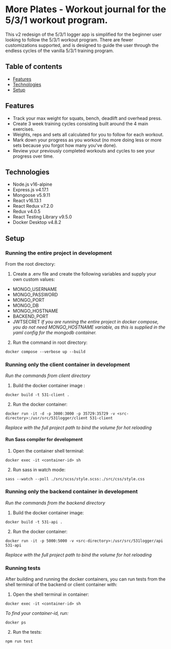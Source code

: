 # More Plates - Workout journal for the 5/3/1 workout program.
This v2 redesign of the 5/3/1 logger app is simplified for the beginner user looking to follow the 5/3/1 workout program. There are fewer customizations supported, and is designed to guide the user through the endless cycles of the vanilla 5/3/1 training program.

## Table of contents
* [Features](https://github.com/dwong4013/531logger/tree/v2#features)
* [Technologies](https://github.com/dwong4013/531logger/tree/v2#technologies)
* [Setup](https://github.com/dwong4013/531logger/tree/v2#setup)

## Features
* Track your max weight for squats, bench, deadlift and overhead press.
* Create 3 week training cycles consisting built around the 4 main exercises.
* Weights, reps and sets all calculated for you to follow for each workout.
* Mark down your progress as you workout (no more doing less or more sets because you forgot how many you've done).
* Review your previously completed workouts and cycles to see your progress over time.

## Technologies
* Node.js v16-alpine
* Express.js v4.17.1
* Mongoose v5.9.11
* React v16.13.1
* React Redux v7.2.0
* Redux v4.0.5
* React Testing Library v9.5.0
* Docker Desktop v4.8.2

## Setup
### Running the entire project in development
From the root directory:
1) Create a .env file and create the following variables and supply your own custom values:
* MONGO_USERNAME
* MONGO_PASSWORD
* MONGO_PORT
* MONGO_DB
* MONGO_HOSTNAME
* BACKEND_PORT
* JWTSECRET
*If you are running the entire project in docker compose, you do not need MONGO_HOSTNAME variable, as this is supplied in the yaml config for the mongodb container.* 

2) Run the command in root directory:
```
docker compose --verbose up --build
```

### Running only the client container in development

*Run the commands from client directory*

1. Build the docker container image :
```
docker build -t 531-client .
```
2. Run the docker container:
```
docker run -it -d -p 3000:3000 -p 35729:35729 -v <src-directory>:/usr/src/531logger/client 531-client
```
*Replace <src-directory> with the full project path to bind the volume for hot reloading*

#### Run Sass compiler for development

1. Open the container shell terminal:
```
docker exec -it <container-id> sh
```
2. Run sass in watch mode:
```
sass --watch --poll ./src/scss/style.scss:./src/css/style.css
```

### Running only the backend container in development
*Run the commands from the backend directory*
1. Build the docker container image:
```
docker build -t 531-api .
```

2. Run the docker container:

```
docker run -it -p 5000:5000 -v <src-directory>:/usr/src/531logger/api 531-api
```
*Replace <src-directory> with the full project path to bind the volume for hot reloading*

### Running tests
After building and running the docker containers, you can run tests from the shell terminal of the backend or client container with:
1. Open the shell terminal in container:
```
docker exec -it <container-id> sh
```
*To find your container-id, run:*
```
docker ps
```
2. Run the tests:
``` 
npm run test
```


